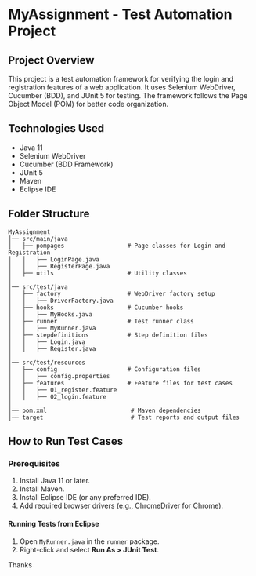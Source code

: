 # MyAssignment - Test Automation Project

## Project Overview
This project is a test automation framework for verifying the login and registration features of a web application. It uses Selenium WebDriver, Cucumber (BDD), and JUnit 5 for testing. The framework follows the Page Object Model (POM) for better code organization.

## Technologies Used
- Java 11
- Selenium WebDriver
- Cucumber (BDD Framework)
- JUnit 5
- Maven
- Eclipse IDE

## Folder Structure
```
MyAssignment
│── src/main/java
│   ├── pompages                  # Page classes for Login and Registration
│   │   ├── LoginPage.java
│   │   ├── RegisterPage.java
│   ├── utils                     # Utility classes
│
│── src/test/java
│   ├── factory                   # WebDriver factory setup
│   │   ├── DriverFactory.java
│   ├── hooks                     # Cucumber hooks
│   │   ├── MyHooks.java
│   ├── runner                    # Test runner class
│   │   ├── MyRunner.java
│   ├── stepdefinitions           # Step definition files
│   │   ├── Login.java
│   │   ├── Register.java
│
│── src/test/resources
│   ├── config                    # Configuration files
│   │   ├── config.properties
│   ├── features                  # Feature files for test cases
│   │   ├── 01_register.feature
│   │   ├── 02_login.feature
│
│── pom.xml                        # Maven dependencies
│── target                         # Test reports and output files
```

## How to Run Test Cases
### Prerequisites
1. Install Java 11 or later.
2. Install Maven.
3. Install Eclipse IDE (or any preferred IDE).
4. Add required browser drivers (e.g., ChromeDriver for Chrome).


#### Running Tests from Eclipse
1. Open `MyRunner.java` in the `runner` package.
2. Right-click and select **Run As > JUnit Test**.




Thanks
